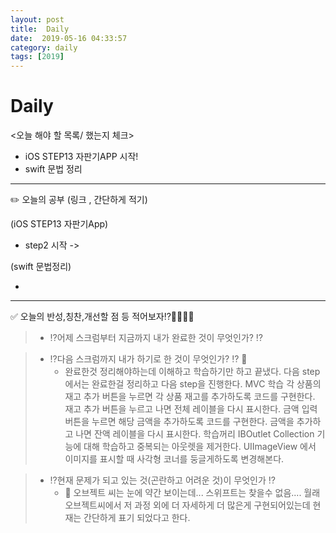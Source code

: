 ```yaml
---
layout: post
title:  Daily
date:  2019-05-16 04:33:57
category: daily
tags: [2019]
---
```


# Daily

<오늘 해야 할 목록/ 했는지 체크>

- iOS STEP13 자판기APP 시작!
- swift 문법 정리

------

✏️ 오늘의 공부 (링크 , 간단하게 적기)

(iOS STEP13 자판기App)

- step2 시작 -> 


(swift 문법정리)

-

------

✅ 오늘의 반성,칭찬,개선할 점 등 적어보자⁉️🤔🤫😰😆

> - ⁉️어제 스크럼부터 지금까지 내가 완료한 것이 무엇인가? ⁉️
>   

> - ️️️️⁉️다음 스크럼까지 내가 하기로 한 것이 무엇인가? ⁉️ 🤔
>   * 완료한것 정리해야하는데 이해하고 학습하기만 하고 끝냈다.
>   다음 step에서는 완료한걸 정리하고 다음 step을 진행한다.
>   MVC 학습
>   각 상품의 재고 추가 버튼을 누르면 각 상품 재고를 추가하도록 코드를 구현한다.
>   재고 추가 버튼을 누르고 나면 전체 레이블을 다시 표시한다.
>   금액 입력 버튼을 누르면 해당 금액을 추가하도록 코드를 구현한다.
>   금액을 추가하고 나면 잔액 레이블을 다시 표시한다.
>   학습꺼리
>   IBOutlet Collection 기능에 대해 학습하고 중복되는 아웃렛을 제거한다.
>   UIImageView 에서 이미지를 표시할 때 사각형 코너를 둥글게하도록 변경해본다.

> - ⁉️현재 문제가 되고 있는 것(곤란하고 어려운 것)이 무엇인가 ⁉️
>   * 🤫 오브젝트 씨는 눈에 약간 보이는데... 스위프트는 찾을수 없음.... 
> 월래 오브젝트씨에서 저 과정 외에 더 자세하게 더 많은게 구현되어있는데 현재는 간단하게 표기 되었다고 한다.
> 